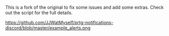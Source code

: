 This is a fork of the original to fix some issues and add some extras. Check out the script for the full details.

https://github.com/JJWatMyself/prtg-notifications-discord/blob/master/example_alerts.png
